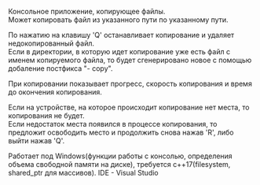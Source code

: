 Консольное приложение, копирующее файлы.<br>
Может копировать файл из указанного пути по указанному пути.<br>

По нажатию на клавишу 'Q' останавливает копирование и удаляет недокопированный файл.<br>
Если в директории, в которую идет копирование уже есть файл с именем копируемого файла, то будет сгенерировано новое
с помощью добаление постфикса "- copy".<br>

При копировании показывает прогресс, скорость копирования и время до окончения копирования.<br>

Если на устройстве, на которое происходит копирование нет места, то копирования не будет.<br>
Если недостаток места появился в процессе копирования, то предложит освободить место и продолжить снова нажав 'R',
либо выйти нажав 'Q'.<br>

Работает под Windows(функции работы с консолью, определения объема свободной памяти на диске), требуется с++17(filesystem, shared_ptr для массивов). IDE - Visual Studio
